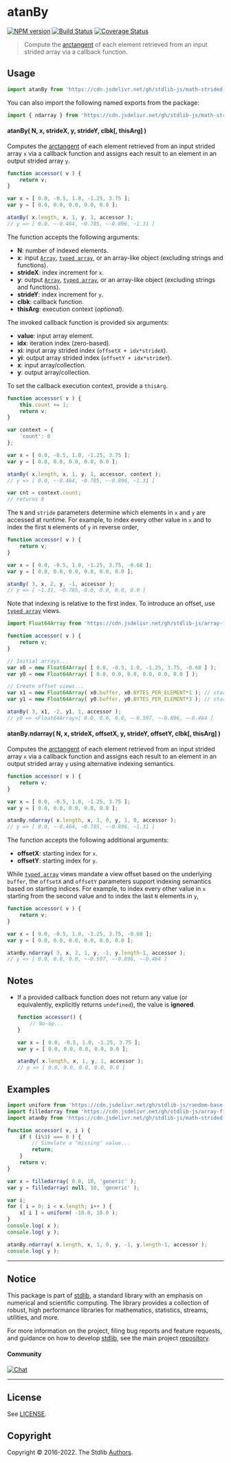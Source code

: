 <!--

@license Apache-2.0

Copyright (c) 2021 The Stdlib Authors.

Licensed under the Apache License, Version 2.0 (the "License");
you may not use this file except in compliance with the License.
You may obtain a copy of the License at

   http://www.apache.org/licenses/LICENSE-2.0

Unless required by applicable law or agreed to in writing, software
distributed under the License is distributed on an "AS IS" BASIS,
WITHOUT WARRANTIES OR CONDITIONS OF ANY KIND, either express or implied.
See the License for the specific language governing permissions and
limitations under the License.

-->

<!-- lint disable maximum-heading-length -->

# atanBy

[![NPM version][npm-image]][npm-url] [![Build Status][test-image]][test-url] [![Coverage Status][coverage-image]][coverage-url] <!-- [![dependencies][dependencies-image]][dependencies-url] -->

> Compute the [arctangent][@stdlib/math/base/special/atan] of each element retrieved from an input strided array via a callback function.

<section class="intro">

</section>

<!-- /.intro -->



<section class="usage">

## Usage

```javascript
import atanBy from 'https://cdn.jsdelivr.net/gh/stdlib-js/math-strided-special-atan-by@deno/mod.js';
```

You can also import the following named exports from the package:

```javascript
import { ndarray } from 'https://cdn.jsdelivr.net/gh/stdlib-js/math-strided-special-atan-by@deno/mod.js';
```

#### atanBy( N, x, strideX, y, strideY, clbk\[, thisArg] )

Computes the [arctangent][@stdlib/math/base/special/atan] of each element retrieved from an input strided array `x` via a callback function and assigns each result to an element in an output strided array `y`.

```javascript
function accessor( v ) {
    return v;
}

var x = [ 0.0, -0.5, 1.0, -1.25, 3.75 ];
var y = [ 0.0, 0.0, 0.0, 0.0, 0.0 ];

atanBy( x.length, x, 1, y, 1, accessor );
// y => [ 0.0, ~-0.464, ~0.785, ~-0.896, ~1.31 ]
```

The function accepts the following arguments:

-   **N**: number of indexed elements.
-   **x**: input [`Array`][mdn-array], [`typed array`][mdn-typed-array], or an array-like object (excluding strings and functions).
-   **strideX**: index increment for `x`.
-   **y**: output [`Array`][mdn-array], [`typed array`][mdn-typed-array], or an array-like object (excluding strings and functions).
-   **strideY**: index increment for `y`.
-   **clbk**: callback function.
-   **thisArg**: execution context (_optional_).

The invoked callback function is provided six arguments:

-   **value**: input array element.
-   **idx**: iteration index (zero-based).
-   **xi**: input array strided index (`offsetX + idx*strideX`).
-   **yi**: output array strided index (`offsetY + idx*strideY`).
-   **x**: input array/collection.
-   **y**: output array/collection.

To set the callback execution context, provide a `thisArg`.

```javascript
function accessor( v ) {
    this.count += 1;
    return v;
}

var context = {
    'count': 0
};

var x = [ 0.0, -0.5, 1.0, -1.25, 3.75 ];
var y = [ 0.0, 0.0, 0.0, 0.0, 0.0 ];

atanBy( x.length, x, 1, y, 1, accessor, context );
// y => [ 0.0, ~-0.464, ~0.785, ~-0.896, ~1.31 ]

var cnt = context.count;
// returns 8
```

The `N` and `stride` parameters determine which elements in `x` and `y` are accessed at runtime. For example, to index every other value in `x` and to index the first `N` elements of `y` in reverse order,

```javascript
function accessor( v ) {
    return v;
}

var x = [ 0.0, -0.5, 1.0, -1.25, 3.75, -0.68 ];
var y = [ 0.0, 0.0, 0.0, 0.0, 0.0, 0.0 ];

atanBy( 3, x, 2, y, -1, accessor );
// y => [ ~1.31, ~0.785, 0.0, 0.0, 0.0, 0.0 ]
```

Note that indexing is relative to the first index. To introduce an offset, use [`typed array`][mdn-typed-array] views.

```javascript
import Float64Array from 'https://cdn.jsdelivr.net/gh/stdlib-js/array-float64@deno/mod.js';

function accessor( v ) {
    return v;
}

// Initial arrays...
var x0 = new Float64Array( [ 0.0, -0.5, 1.0, -1.25, 3.75, -0.68 ] );
var y0 = new Float64Array( [ 0.0, 0.0, 0.0, 0.0, 0.0, 0.0 ] );

// Create offset views...
var x1 = new Float64Array( x0.buffer, x0.BYTES_PER_ELEMENT*1 ); // start at 2nd element
var y1 = new Float64Array( y0.buffer, y0.BYTES_PER_ELEMENT*3 ); // start at 4th element

atanBy( 3, x1, -2, y1, 1, accessor );
// y0 => <Float64Array>[ 0.0, 0.0, 0.0, ~-0.597, ~-0.896, ~-0.464 ]
```

#### atanBy.ndarray( N, x, strideX, offsetX, y, strideY, offsetY, clbk\[, thisArg] )

Computes the [arctangent][@stdlib/math/base/special/atan] of each element retrieved from an input strided array `x` via a callback function and assigns each result to an element in an output strided array `y` using alternative indexing semantics.

```javascript
function accessor( v ) {
    return v;
}

var x = [ 0.0, -0.5, 1.0, -1.25, 3.75 ];
var y = [ 0.0, 0.0, 0.0, 0.0, 0.0 ];

atanBy.ndarray( x.length, x, 1, 0, y, 1, 0, accessor );
// y => [ 0.0, ~-0.464, ~0.785, ~-0.896, ~1.31 ]
```

The function accepts the following additional arguments:

-   **offsetX**: starting index for `x`.
-   **offsetY**: starting index for `y`.

While [`typed array`][mdn-typed-array] views mandate a view offset based on the underlying `buffer`, the `offsetX` and `offsetY` parameters support indexing semantics based on starting indices. For example, to index every other value in `x` starting from the second value and to index the last `N` elements in `y`,

```javascript
function accessor( v ) {
    return v;
}

var x = [ 0.0, -0.5, 1.0, -1.25, 3.75, -0.68 ];
var y = [ 0.0, 0.0, 0.0, 0.0, 0.0, 0.0 ];

atanBy.ndarray( 3, x, 2, 1, y, -1, y.length-1, accessor );
// y => [ 0.0, 0.0, 0.0, ~-0.597, ~-0.896, ~-0.464 ]
```

</section>

<!-- /.usage -->

<section class="notes">

## Notes

-   If a provided callback function does not return any value (or equivalently, explicitly returns `undefined`), the value is **ignored**.

    ```javascript
    function accessor() {
        // No-op...
    }

    var x = [ 0.0, -0.5, 1.0, -1.25, 3.75 ];
    var y = [ 0.0, 0.0, 0.0, 0.0, 0.0 ];

    atanBy( x.length, x, 1, y, 1, accessor );
    // y => [ 0.0, 0.0, 0.0, 0.0, 0.0 ]
    ```

</section>

<!-- /.notes -->

<section class="examples">

## Examples

<!-- eslint no-undef: "error" -->

```javascript
import uniform from 'https://cdn.jsdelivr.net/gh/stdlib-js/random-base-uniform@deno/mod.js';
import filledarray from 'https://cdn.jsdelivr.net/gh/stdlib-js/array-filled@deno/mod.js';
import atanBy from 'https://cdn.jsdelivr.net/gh/stdlib-js/math-strided-special-atan-by@deno/mod.js';

function accessor( v, i ) {
    if ( (i%3) === 0 ) {
        // Simulate a "missing" value...
        return;
    }
    return v;
}

var x = filledarray( 0.0, 10, 'generic' );
var y = filledarray( null, 10, 'generic' );

var i;
for ( i = 0; i < x.length; i++ ) {
    x[ i ] = uniform( -10.0, 10.0 );
}
console.log( x );
console.log( y );

atanBy.ndarray( x.length, x, 1, 0, y, -1, y.length-1, accessor );
console.log( y );
```

</section>

<!-- /.examples -->

<!-- Section for related `stdlib` packages. Do not manually edit this section, as it is automatically populated. -->

<section class="related">

</section>

<!-- /.related -->

<!-- Section for all links. Make sure to keep an empty line after the `section` element and another before the `/section` close. -->


<section class="main-repo" >

* * *

## Notice

This package is part of [stdlib][stdlib], a standard library with an emphasis on numerical and scientific computing. The library provides a collection of robust, high performance libraries for mathematics, statistics, streams, utilities, and more.

For more information on the project, filing bug reports and feature requests, and guidance on how to develop [stdlib][stdlib], see the main project [repository][stdlib].

#### Community

[![Chat][chat-image]][chat-url]

---

## License

See [LICENSE][stdlib-license].


## Copyright

Copyright &copy; 2016-2022. The Stdlib [Authors][stdlib-authors].

</section>

<!-- /.stdlib -->

<!-- Section for all links. Make sure to keep an empty line after the `section` element and another before the `/section` close. -->

<section class="links">

[npm-image]: http://img.shields.io/npm/v/@stdlib/math-strided-special-atan-by.svg
[npm-url]: https://npmjs.org/package/@stdlib/math-strided-special-atan-by

[test-image]: https://github.com/stdlib-js/math-strided-special-atan-by/actions/workflows/test.yml/badge.svg?branch=main
[test-url]: https://github.com/stdlib-js/math-strided-special-atan-by/actions/workflows/test.yml?query=branch:main

[coverage-image]: https://img.shields.io/codecov/c/github/stdlib-js/math-strided-special-atan-by/main.svg
[coverage-url]: https://codecov.io/github/stdlib-js/math-strided-special-atan-by?branch=main

<!--

[dependencies-image]: https://img.shields.io/david/stdlib-js/math-strided-special-atan-by.svg
[dependencies-url]: https://david-dm.org/stdlib-js/math-strided-special-atan-by/main

-->

[chat-image]: https://img.shields.io/gitter/room/stdlib-js/stdlib.svg
[chat-url]: https://gitter.im/stdlib-js/stdlib/

[stdlib]: https://github.com/stdlib-js/stdlib

[stdlib-authors]: https://github.com/stdlib-js/stdlib/graphs/contributors

[umd]: https://github.com/umdjs/umd
[es-module]: https://developer.mozilla.org/en-US/docs/Web/JavaScript/Guide/Modules

[deno-url]: https://github.com/stdlib-js/math-strided-special-atan-by/tree/deno
[umd-url]: https://github.com/stdlib-js/math-strided-special-atan-by/tree/umd
[esm-url]: https://github.com/stdlib-js/math-strided-special-atan-by/tree/esm
[branches-url]: https://github.com/stdlib-js/math-strided-special-atan-by/blob/main/branches.md

[stdlib-license]: https://raw.githubusercontent.com/stdlib-js/math-strided-special-atan-by/main/LICENSE

[mdn-array]: https://developer.mozilla.org/en-US/docs/Web/JavaScript/Reference/Global_Objects/Array

[mdn-typed-array]: https://developer.mozilla.org/en-US/docs/Web/JavaScript/Reference/Global_Objects/TypedArray

[@stdlib/math/base/special/atan]: https://github.com/stdlib-js/math-base-special-atan/tree/deno

</section>

<!-- /.links -->
